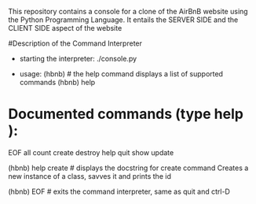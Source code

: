 This repository contains a console for a clone of the AirBnB website using the Python Programming Language. It entails the SERVER SIDE and the CLIENT  SIDE aspect of the website

#Description of the Command Interpreter

* starting the interpreter:
	./console.py

* usage:
(hbnb) # the help command displays a list of supported commands
(hbnb) help

Documented commands (type help <topic>):
========================================
EOF all count create destroy help quit show update

(hbnb) help create  # displays the docstring for create command
Creates a new instance of a class, savves it and prints the id

(hbnb) EOF  # exits the command interpreter, same as quit and ctrl-D
